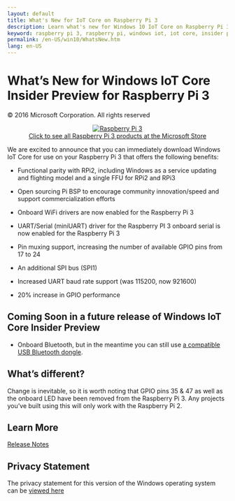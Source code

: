```yaml
---
layout: default
title: What's New for IoT Core on Raspberry Pi 3
description: Learn what's new for Windows 10 IoT Core on Raspberry Pi 3, the most advanced Raspberry Pi available.
keyword: raspberry pi 3, raspberry pi, windows iot, iot core, insider preview
permalink: /en-US/win10/WhatsNew.htm
lang: en-US
---
```

<h1 id="whats-new-for-windows-iot-core-insider-preview-for-raspberry-pi-3-users">What’s New for Windows IoT Core Insider Preview for Raspberry Pi 3</h1>

<p>© 2016 Microsoft Corporation. All rights reserved</p>

<p align="center"><a href="http://www.microsoftstore.com/RaspberryPi3" target="_blank"><img src="{{site.baseurl}}/Resources/images/devices/pi3withbox_web.jpg" alt="Raspberry Pi 3" class="img-responsive"><br>Click to see all Raspberry Pi 3 products at the Microsoft Store</a></p>

<p>We are excited to announce that you can immediately download Windows IoT Core for use on your Raspberry Pi 3 that offers the following benefits:</p>
<ul>
  <li>
    <p>Functional parity with RPi2, including Windows as a service updating and flighting model and a single FFU for RPi2 and RPi3</p>
  </li>
  <li>
    <p>Open sourcing Pi BSP to encourage community innovation/speed and support commercialization efforts</p>
  </li>
  <li>
    <p>Onboard WiFi drivers are now enabled for the Raspberry Pi 3</p>
  </li>
  <li>
    <p>UART/Serial (miniUART) driver for the Raspberry PI 3 onboard serial is now enabled for the Raspberry Pi 3</p>
  </li>
  <li>
    <p>Pin muxing support, increasing the number of available GPIO pins from 17 to 24</p>
  </li>
  <li>
    <p>An additional SPI bus (SPI1)</p>
  </li>
  <li>
    <p>Increased UART baud rate support (was 115200, now 921600)</p>
  </li>
  <li>
    <p>20% increase in GPIO performance</p>
  </li>
</ul>

<!-- 
<div class="btn-group">
  <a href="{{site.baseurl}}/{{page.lang}}/GetStarted0.htm" class="btn btn-primary">Get Started</a>
</div>
!-->

<h2 id="coming-soon-in-a-future-release-of-windows-iot-core-insider-preview">Coming Soon in a future release of Windows IoT Core Insider Preview</h2>
<ul>
  <li>
    <p>Onboard Bluetooth, but in the meantime you can still use <a href="/content/en-US/win10/SupportedInterfaces.htm">a compatible USB Bluetooth dongle</a>.</p>
  </li>
</ul>

<h2 id="whats-different">What’s different?</h2>
<p>Change is inevitable, so it is worth noting that GPIO pins 35 &amp; 47 as well as the onboard LED have been removed from the Raspberry Pi 3. Any projects you’ve built using this will only work with the Raspberry Pi 2.</p>

<h2 id="learn-more">Learn More</h2>
<p><a href="/content/en-US/win10/ReleaseNotesInsiderPreview.htm">Release Notes</a></p>

<h2 id="privacy-statement">Privacy Statement</h2>

<p>The privacy statement for this version of the Windows operating system can be <a href="http://go.microsoft.com/fwlink/?LinkId=506737" target="_blank">viewed here</a></p>
